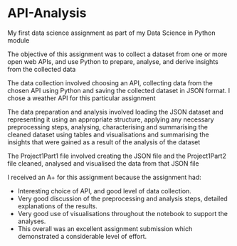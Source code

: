 # API-Analysis
My first data science assignment as part of my Data Science in Python module

The objective of this assignment was to collect a dataset from one or more open web
APIs, and use Python to prepare, analyse, and derive insights from the collected data

The data collection involved choosing an API, collecting data from the chosen API using
Python and saving the collected dataset in JSON format. I chose a weather API for this
particular assignment

The data preparation and analysis involved loading the JSON dataset and representing it
using an appropriate structure, applying any necessary preprocessing steps, analysing,
characterising and summarising the cleaned dataset using tables and visualisations and 
summarising the insights that were gained as a result of the analysis of the dataset

The Project1Part1 file involved creating the JSON file and the Project1Part2 file cleaned, analysed and visualised the data from that JSON file

I received an A+ for this assignment because the assignment had:
- Interesting choice of API, and good level of data collection.
- Very good discussion of the preprocessing and analysis steps, detailed explanations of the results.
- Very good use of visualisations throughout the notebook to support the analyses.
- This overall was an excellent assignment submission which demonstrated a considerable level of effort.
